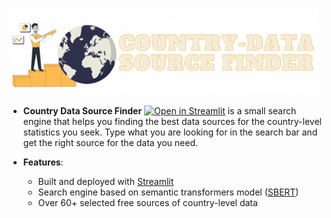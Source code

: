 ![](Country_source_finder_cropped.gif)

- **Country Data Source Finder** [![Open in Streamlit](https://static.streamlit.io/badges/streamlit_badge_black_white.svg)](https://countrydatasearch.streamlit.app/) is a small search engine that helps you finding the best data sources for the country-level statistics you seek. Type what you are looking for in the search bar and get the right source for the data you need.

- **Features**:
  - Built and deployed with [Streamlit](https://streamlit.io/)
  - Search engine based on semantic transformers model ([SBERT](https://www.sbert.net/))
  - Over 60+ selected free sources of country-level data
